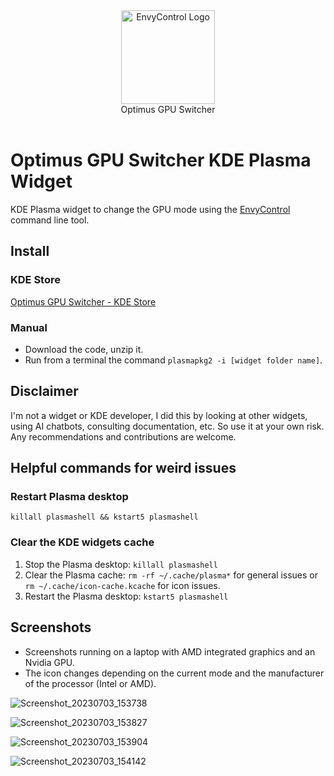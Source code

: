 <div align="center">
<picture>
  <source media="(prefers-color-scheme: dark)" srcset="https://github.com/enielrodriguez/optimus-gpu-switcher/assets/31964610/76f42023-492c-417d-800a-c7895cd28251">
  <img alt="EnvyControl Logo" src="https://github.com/enielrodriguez/optimus-gpu-switcher/assets/31964610/76f42023-492c-417d-800a-c7895cd28251" height="150px">
</picture>
<br>
Optimus GPU Switcher
</div>
<br>

# Optimus GPU Switcher KDE Plasma Widget
KDE Plasma widget to change the GPU mode using the [EnvyControl](https://github.com/bayasdev/envycontrol) command line tool.

## Install

### KDE Store
[Optimus GPU Switcher - KDE Store](https://store.kde.org/p/2053791/)

### Manual
- Download the code, unzip it.
- Run from a terminal the command `plasmapkg2 -i [widget folder name]`.

## Disclaimer
I'm not a widget or KDE developer, I did this by looking at other widgets, using AI chatbots, consulting documentation, etc. So use it at your own risk.
Any recommendations and contributions are welcome.

## Helpful commands for weird issues

### Restart Plasma desktop
`killall plasmashell && kstart5 plasmashell`

### Clear the KDE widgets cache

1. Stop the Plasma desktop: `killall plasmashell`
2. Clear the Plasma cache: `rm -rf ~/.cache/plasma*` for general issues or `rm ~/.cache/icon-cache.kcache` for icon issues.
3. Restart the Plasma desktop: `kstart5 plasmashell`

## Screenshots
- Screenshots running on a laptop with AMD integrated graphics and an Nvidia GPU.
- The icon changes depending on the current mode and the manufacturer of the processor (Intel or AMD).

![Screenshot_20230703_153738](https://github.com/enielrodriguez/optimus-gpu-switcher/assets/31964610/ace0c67e-9428-49fd-895c-48a236727898)

![Screenshot_20230703_153827](https://github.com/enielrodriguez/optimus-gpu-switcher/assets/31964610/51019c6f-46a4-4a8f-8b63-5b9bb758da3f)

![Screenshot_20230703_153904](https://github.com/enielrodriguez/optimus-gpu-switcher/assets/31964610/85d91557-505f-4415-bd7e-737f62f98b4e)

![Screenshot_20230703_154142](https://github.com/enielrodriguez/optimus-gpu-switcher/assets/31964610/b6865586-167e-4c87-af91-76eb1794165d)
